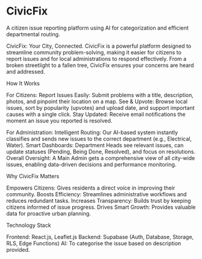 # CivicFix
A citizen issue reporting platform using AI for categorization and efficient departmental routing.

CivicFix: Your City, Connected.
CivicFix is a powerful platform designed to streamline community problem-solving, making it easier for citizens to report issues and for local administrations to respond effectively. From a broken streetlight to a fallen tree, CivicFix ensures your concerns are heard and addressed.

How It Works

For Citizens:
Report Issues Easily: Submit problems with a title, description, photos, and pinpoint their location on a map.
See & Upvote: Browse local issues, sort by popularity (upvotes) and upload date, and support important causes with a single click.
Stay Updated: Receive email notifications the moment an issue you reported is resolved.

For Administration:
Intelligent Routing: Our AI-based system instantly classifies and sends new issues to the correct department (e.g., Electrical, Water).
Smart Dashboards: Department Heads see relevant issues, can update statuses (Pending, Being Done, Resolved), and focus on resolutions.
Overall Oversight: A Main Admin gets a comprehensive view of all city-wide issues, enabling data-driven decisions and performance monitoring.

Why CivicFix Matters

Empowers Citizens: Gives residents a direct voice in improving their community.
Boosts Efficiency: Streamlines administrative workflows and reduces redundant tasks.
Increases Transparency: Builds trust by keeping citizens informed of issue progress.
Drives Smart Growth: Provides valuable data for proactive urban planning.

Technology Stack 

Frontend: React.js, Leaflet.js
Backend: Supabase (Auth, Database, Storage, RLS, Edge Functions)
AI: To categorise the issue based on description provided.
